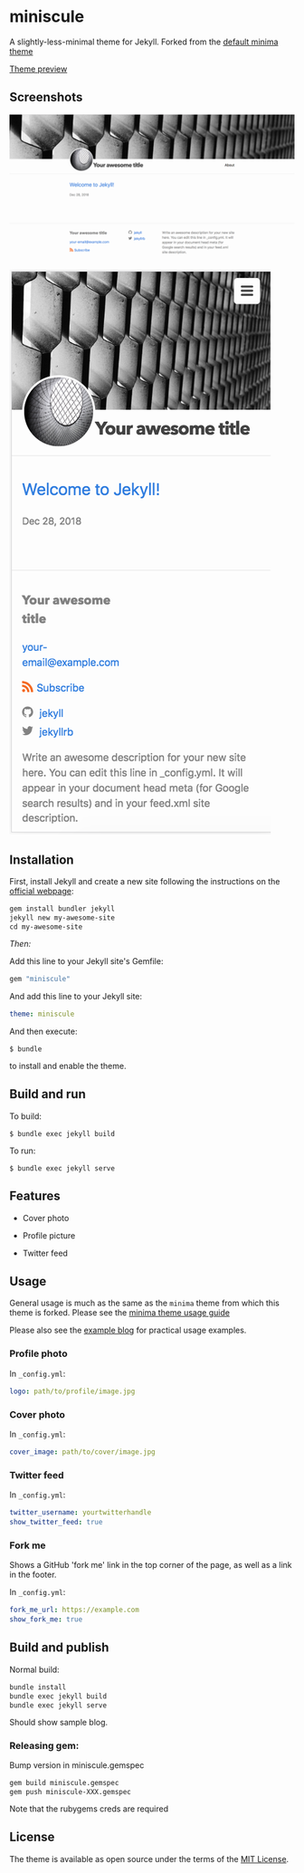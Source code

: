 # miniscule

A slightly-less-minimal theme for Jekyll. Forked from the [default minima theme](https://github.com/Jekyll/minima)

[Theme preview](http://ronenagranat.com/)

## Screenshots

![Desktop screenshot](desktop1.png)
![Desktop screenshot](mobile1.png)

## Installation

First, install Jekyll and create a new site following the instructions on the [official webpage](https://jekyllrb.com/):


    gem install bundler jekyll
    jekyll new my-awesome-site
    cd my-awesome-site

*Then:*

Add this line to your Jekyll site's Gemfile:

```ruby
gem "miniscule"
```

And add this line to your Jekyll site:

```yaml
theme: miniscule
```

And then execute:

    $ bundle

to install and enable the theme.

## Build and run

To build:

    $ bundle exec jekyll build

To run:

    $ bundle exec jekyll serve

## Features

* Cover photo

* Profile picture

* Twitter feed

## Usage

General usage is much as the same as the `minima` theme from which this theme is forked.
Please see the [minima theme usage guide](https://github.com/jekyll/minima/blob/master/README.md#usage)

Please also see the [example blog](https://github.com/ronen-agranat/ronenagranat) for practical usage examples.

### Profile photo

In `_config.yml`:

```yaml
logo: path/to/profile/image.jpg
```

### Cover photo

In `_config.yml`:

```yaml
cover_image: path/to/cover/image.jpg
```

### Twitter feed

In `_config.yml`:

```yaml
twitter_username: yourtwitterhandle
show_twitter_feed: true
```

### Fork me

Shows a GitHub 'fork me' link in the top corner of the page, as
well as a link in the footer.

In `_config.yml`:

```yaml
fork_me_url: https://example.com
show_fork_me: true
```

## Build and publish

Normal build:

```
bundle install
bundle exec jekyll build
bundle exec jekyll serve
```

Should show sample blog.

### Releasing gem:

Bump version in miniscule.gemspec

```
gem build miniscule.gemspec
gem push miniscule-XXX.gemspec
```

Note that the rubygems creds are required

## License

The theme is available as open source under the terms of the [MIT License](http://opensource.org/licenses/MIT).

